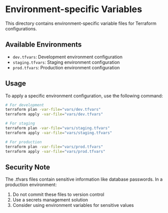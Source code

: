 # Environment-specific Variables

This directory contains environment-specific variable files for Terraform configurations.

## Available Environments

- `dev.tfvars`: Development environment configuration
- `staging.tfvars`: Staging environment configuration
- `prod.tfvars`: Production environment configuration

## Usage

To apply a specific environment configuration, use the following command:

```bash
# For development
terraform plan -var-file="vars/dev.tfvars"
terraform apply -var-file="vars/dev.tfvars"

# For staging
terraform plan -var-file="vars/staging.tfvars"
terraform apply -var-file="vars/staging.tfvars"

# For production
terraform plan -var-file="vars/prod.tfvars"
terraform apply -var-file="vars/prod.tfvars"
```

## Security Note

The .tfvars files contain sensitive information like database passwords. In a production environment:
1. Do not commit these files to version control
2. Use a secrets management solution
3. Consider using environment variables for sensitive values 